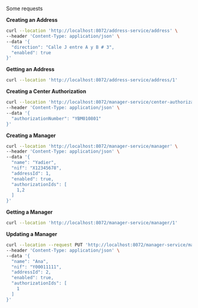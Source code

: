 Some requests

**Creating an Address**

```bash
curl --location 'http://localhost:8072/address-service/address' \
--header 'Content-Type: application/json' \
--data '{
  "direction": "Calle J entre A y B # 3",
  "enabled": true
}'
```

**Getting an Address**

```bash
curl --location 'http://localhost:8072/address-service/address/1'
```

**Creating a Center Authorization**

```bash
curl --location 'http://localhost:8072/manager-service/center-authorization' \
--header 'Content-Type: application/json' \
--data '{
  "authorizationNumber": "YBM010801"
}'
```

**Creating a Manager**

```bash
curl --location 'http://localhost:8072/manager-service/manager' \
--header 'Content-Type: application/json' \
--data '{
  "name": "Yadier",
  "nif": "X12345678",
  "addressId": 1,
  "enabled": true,
  "authorizationIds": [
    1,2
  ]
}'
```

**Getting a Manager**

```bash
curl --location 'http://localhost:8072/manager-service/manager/1'
```

**Updating a Manager**

```bash
curl --location --request PUT 'http://localhost:8072/manager-service/manager/1' \
--header 'Content-Type: application/json' \
--data '{
  "name": "Ana",
  "nif": "Y00011111",
  "addressId": 2,
  "enabled": true,
  "authorizationIds": [
    1
  ]
}'
```
